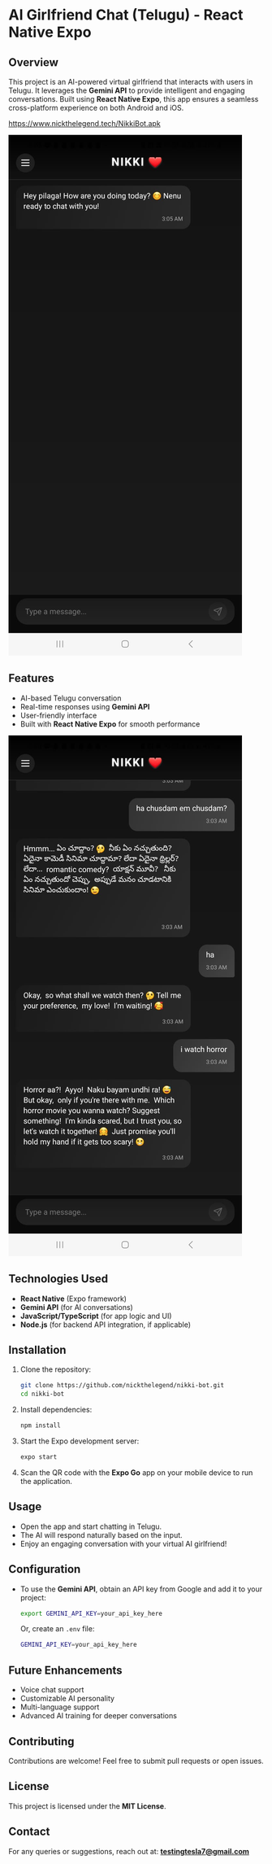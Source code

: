 # AI Girlfriend Chat (Telugu) - React Native Expo

## Overview

This project is an AI-powered virtual girlfriend that interacts with users in Telugu. It leverages the **Gemini API** to provide intelligent and engaging conversations. Built using **React Native Expo**, this app ensures a seamless cross-platform experience on both Android and iOS.

https://www.nickthelegend.tech/NikkiBot.apk

![](assets/20250320_090119_nikk1.jpg)

## Features

- AI-based Telugu conversation
- Real-time responses using **Gemini API**
- User-friendly interface
- Built with **React Native Expo** for smooth performance


![](assets/20250320_090146_nikki2.jpg)

## Technologies Used

- **React Native** (Expo framework)
- **Gemini API** (for AI conversations)
- **JavaScript/TypeScript** (for app logic and UI)
- **Node.js** (for backend API integration, if applicable)

## Installation

1. Clone the repository:
   ```sh
   git clone https://github.com/nickthelegend/nikki-bot.git
   cd nikki-bot
   ```
2. Install dependencies:
   ```sh
   npm install
   ```
3. Start the Expo development server:
   ```sh
   expo start
   ```
4. Scan the QR code with the **Expo Go** app on your mobile device to run the application.

## Usage

- Open the app and start chatting in Telugu.
- The AI will respond naturally based on the input.
- Enjoy an engaging conversation with your virtual AI girlfriend!

## Configuration

- To use the **Gemini API**, obtain an API key from Google and add it to your project:

  ```sh
  export GEMINI_API_KEY=your_api_key_here
  ```

  Or, create an `.env` file:
  ```sh
  GEMINI_API_KEY=your_api_key_here
  ```

## Future Enhancements

- Voice chat support
- Customizable AI personality
- Multi-language support
- Advanced AI training for deeper conversations

## Contributing

Contributions are welcome! Feel free to submit pull requests or open issues.

## License

This project is licensed under the **MIT License**.

## Contact

For any queries or suggestions, reach out at: **testingtesla7@gmail.com**
